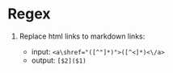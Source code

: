 # Regex

1. Replace html links to markdown links:

   - input: `<a\shref="([^"]*)">([^<]*)<\/a>`
   - output: `[$2]($1)`
